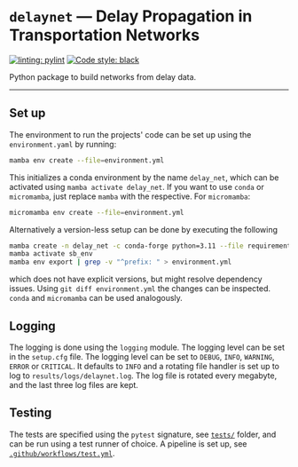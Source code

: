 # `delaynet` — Delay Propagation in Transportation Networks

[//]: # ([![Dev]&#40;https://img.shields.io/badge/docs-dev-blue.svg&#41;]&#40;https://cbueth.github.io/DelayDynamics/&#41;)
[//]: # ([![codecov]&#40;https://codecov.io/gh/cbueth/DelayDynamics/branch/main/graph/badge.svg?token=AS72IFT2Q4&#41;]&#40;https://codecov.io/gh/cbueth/DelayDynamics&#41;)
[![linting: pylint](https://img.shields.io/badge/linting-pylint-yellowgreen)](https://github.com/PyCQA/pylint)
[![Code style: black](https://img.shields.io/badge/code%20style-black-000000.svg)](https://github.com/psf/black)

Python package to build networks from delay data.

---

## Set up

The environment to run the projects' code can be set up using the
`environment.yaml` by running:

```bash
mamba env create --file=environment.yml
```

This initializes a conda environment by the name `delay_net`, which can be
activated using `mamba activate delay_net`.
If you want to use `conda` or `micromamba`, just replace 
`mamba` with the respective. For `micromamba`:
    
```bash
micromamba env create --file=environment.yml
```

Alternatively a version-less setup can be done by executing the following

```bash
mamba create -n delay_net -c conda-forge python=3.11 --file requirements.txt
mamba activate sb_env
mamba env export | grep -v "^prefix: " > environment.yml
```

which does not have explicit versions, but might resolve dependency issues. Using
`git diff environment.yml` the changes can be inspected.
`conda` and `micromamba` can be used analogously.

## Logging

The logging is done using the `logging` module. The logging level can be set in the
`setup.cfg` file. The logging level can be set to `DEBUG`, `INFO`, `WARNING`, `ERROR`
or `CRITICAL`. It defaults to `INFO` and a rotating file handler is set up to log
to `results/logs/delaynet.log`. The log file is rotated every megabyte, and the
last three log files are kept.

## Testing

The tests are specified using the `pytest` signature, see [`tests/`](tests/) folder, and
can be run using a test runner of choice.
A pipeline is set up, see [`.github/workflows/test.yml`](.github/workflows/lint.yml).